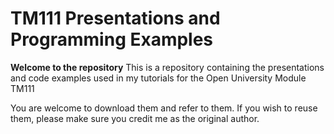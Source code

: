 # TM111 Presentations and Programming Examples
**Welcome to the repository**
This is a repository containing the presentations and code examples used in my tutorials for the Open University Module TM111

You are welcome to download them and refer to them. If you wish to reuse them, please make sure you credit me as the original author.